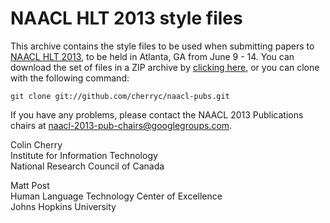 NAACL HLT 2013 style files
====================

This archive contains the style files to be used when submitting papers to
[NAACL HLT 2013](http://naacl2013.naacl.org), to be held in Atlanta, GA from June 9 - 14.  You can
download the set of files in a ZIP archive by
[clicking here](https://github.com/cherryc/naacl-pubs/zipball/master), or you can clone with the
following command:

    git clone git://github.com/cherryc/naacl-pubs.git

If you have any problems, please contact the NAACL 2013 Publications chairs at
[naacl-2013-pub-chairs@googlegroups.com](mailto:naacl-2013-pub-chairs@googlegroups.com).

Colin Cherry<br/>
Institute for Information Technology<br/>
National Research Council of Canada

Matt Post<br/>
Human Language Technology Center of Excellence<br/>
Johns Hopkins University


